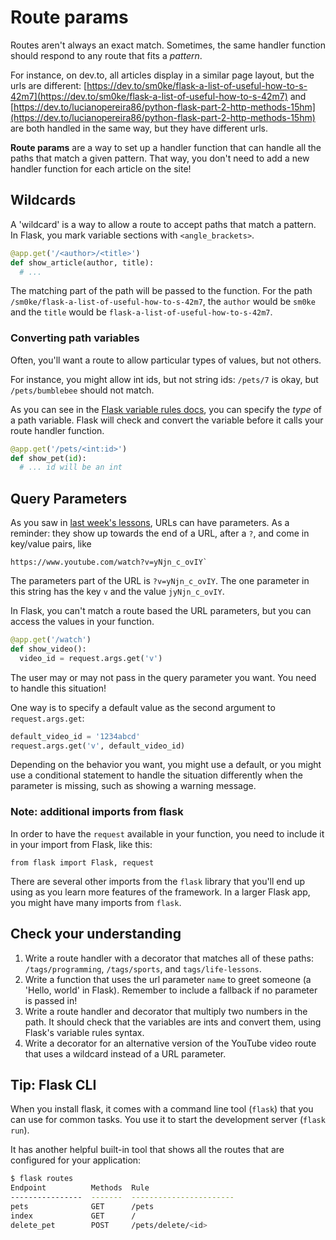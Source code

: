 # Route params

Routes aren't always an exact match. Sometimes, the same handler function should
respond to any route that fits a _pattern_. 

For instance, on dev.to, all articles display in a similar page layout, but the
urls are different:
[https://dev.to/sm0ke/flask-a-list-of-useful-how-to-s-42m7](https://dev.to/sm0ke/flask-a-list-of-useful-how-to-s-42m7) and [https://dev.to/lucianopereira86/python-flask-part-2-http-methods-15hm](https://dev.to/lucianopereira86/python-flask-part-2-http-methods-15hm) are both handled in the same way, but they have different urls.

**Route params** are a way to set up a handler function that can handle all the
paths that match a given pattern. That way, you don't need to add a new handler
function for each article on the site!

## Wildcards

A 'wildcard' is a way to allow a route to accept paths that match a pattern. In
Flask, you mark variable sections with `<angle_brackets>`.

```python
@app.get('/<author>/<title>')
def show_article(author, title):
  # ...
```

The matching part of the path will be passed to the function. For the path 
`/sm0ke/flask-a-list-of-useful-how-to-s-42m7`, the `author` would be `sm0ke`
and the `title` would be `flask-a-list-of-useful-how-to-s-42m7`.

### Converting path variables

Often, you'll want a route to allow particular types of values, but not others.

For instance, you might allow int ids, but not string ids: `/pets/7` is okay, but
`/pets/bumblebee` should not match.

As you can see in the [Flask variable rules docs](https://flask.palletsprojects.com/en/2.2.x/quickstart/#variable-rules),
you can specify the _type_ of a path variable. Flask will check and convert the
variable before it calls your route handler function.

```python
@app.get('/pets/<int:id>')
def show_pet(id):
  # ... id will be an int
```

## Query Parameters

As you saw in [last week's lessons](/lessons/web-apps/urls.md), URLs can have parameters. As a reminder: they show up towards the end of a URL, after a `?`, and come in key/value pairs, like

```
https://www.youtube.com/watch?v=yNjn_c_ovIY`
```

The parameters part of the URL is `?v=yNjn_c_ovIY`. The one parameter in this
string has the key `v` and the value `jyNjn_c_ovIY`.

In Flask, you can't match a route based the URL parameters, but you can access
the values in your function.

```python
@app.get('/watch')
def show_video():
  video_id = request.args.get('v')
```

The user may or may not pass in the query parameter you want. You need to
handle this situation! 

One way is to specify a default value as the second argument to
`request.args.get`:

```python
default_video_id = '1234abcd'
request.args.get('v', default_video_id)
```

Depending on the behavior you want, you might use a default, or you might use a
conditional statement to handle the situation differently when the parameter is
missing, such as showing a warning message.

### Note: additional imports from flask

In order to have the `request` available in your function, you need to include
it in your import from Flask, like this:

```
from flask import Flask, request
```

There are several other imports from the `flask` library that you'll end up
using as you learn more features of the framework. In a larger Flask app, you
might have many imports from `flask`.

## Check your understanding

1. Write a route handler with a decorator that matches all of these paths: 
   `/tags/programming`, `/tags/sports`, and `tags/life-lessons`.
2. Write a function that uses the url parameter `name` to greet someone (a
   'Hello, world' in Flask). Remember to include a fallback if no parameter is
   passed in!
3. Write a route handler and decorator that multiply two numbers in the path. It
   should check that the variables are ints and convert them, using Flask's
   variable rules syntax.
4. Write a decorator for an alternative version of the YouTube video route that
   uses a wildcard instead of a URL parameter.

## Tip: Flask CLI

When you install flask, it comes with a command line tool (`flask`) that you can
use for common tasks. You use it to start the development server (`flask run`). 

It has another helpful built-in tool that shows all the routes that are
configured for your application:

```sh
$ flask routes
Endpoint          Methods  Rule
----------------  -------  -----------------------
pets              GET      /pets
index             GET      /
delete_pet        POST     /pets/delete/<id>
```

